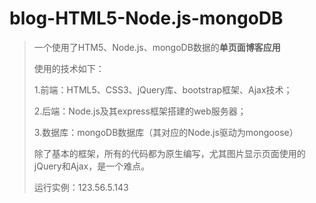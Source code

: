 # blog-HTML5-Node.js-mongoDB
>一个使用了HTM5、Node.js、mongoDB数据的**单页面博客应用**
>
>使用的技术如下：
>
>1.前端：HTML5、CSS3、jQuery库、bootstrap框架、Ajax技术；
>
>2.后端：Node.js及其express框架搭建的web服务器；
>
>3.数据库：mongoDB数据库（其对应的Node.js驱动为mongoose）
>
>除了基本的框架，所有的代码都为原生编写，尤其图片显示页面使用的jQuery和Ajax，是一个难点。
>
>运行实例：123.56.5.143
